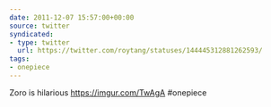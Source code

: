 ```yaml
---
date: 2011-12-07 15:57:00+00:00
source: twitter
syndicated:
- type: twitter
  url: https://twitter.com/roytang/statuses/144445312881262593/
tags:
- onepiece
---
```


Zoro is hilarious https://imgur.com/TwAgA #onepiece